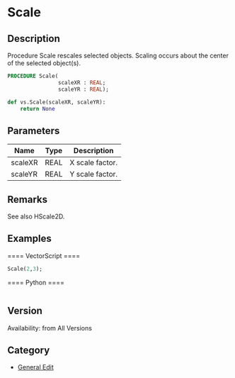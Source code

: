 # Scale

## Description
Procedure Scale rescales selected objects. Scaling occurs about the center of the selected object(s).

```pascal
PROCEDURE Scale(
				scaleXR : REAL;
				scaleYR : REAL);
```

```python
def vs.Scale(scaleXR, scaleYR):
    return None
```

## Parameters
|Name|Type|Description|
|---|---|---|
|scaleXR|REAL|X scale factor.|
|scaleYR|REAL|Y scale factor.|

## Remarks
See also HScale2D.

## Examples
==== VectorScript ====
```pascal
Scale(2,3);
```
==== Python ====
```python

```

## Version
Availability: from All Versions

## Category
* [General Edit](../Categories/General%20Edit.md)
